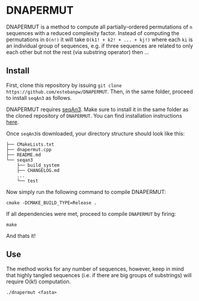 # DNAPERMUT

DNAPERMUT is a method to compute all partially-ordered permutations of `n` sequences with a reduced complexity factor. Instead of computing the permutations in `O(n!)` it will take `O(k1! + k2! + ... + kj!)` where each `ki` is an individual group of sequences, e.g. if three sequences are related to only each other but not the rest (via substring operator) then ...

## Install

First, clone this repository by issuing `git clone https://github.com/estebanpw/DNAPERMUT`. Then, in the same folder, proceed to install `seqAn3` as follows.

DNAPERMUT requires [seqAn3](https://github.com/seqan/seqan3). Make sure to install it in the same folder as the cloned repository of `DNAPERMUT`. You can find installation instructions [here](https://docs.seqan.de/seqan/3-master-user/setup.html). 

Once `seqAn3`is downloaded, your directory structure should look like this:

```
├── CMakeLists.txt
├── dnapermut.cpp
├── README.md
└── seqan3
    ├── build_system
    ├── CHANGELOG.md
    ...
    └── test
```

Now simply run the following command to compile DNAPERMUT:

`cmake -DCMAKE_BUILD_TYPE=Release .`

If all dependencies were met, proceed to compile `DNAPERMUT` by firing:

`make`

And thats it!

## Use

The method works for any number of sequences, however, keep in mind that highly tangled sequences (i.e. if there are big groups of substrings) will require O(k!) computation.

`./dnapermut <fasta>`
